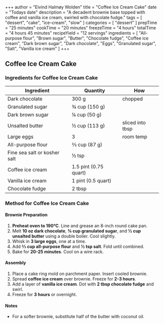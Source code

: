 +++
author = "Eivind Halmøy Wolden"
title = "Coffee Ice Cream Cake"
date = "Todays date"
description = "A decadent brownie base topped with coffee and vanilla ice cream, swirled with chocolate fudge."
tags = [
    "dessert",
    "cake",
    "ice-cream",
    "slow"
]
categories = [
    "dessert"
]
prepTime = "25 minutes"
cookTime = "20 minutes"
freezeTime = "4 hours"
totalTime = "4 hours 45 minutes"
recipeYield = "12 servings"
ingredients = [
    "All-purpose flour",
    "Brown sugar",
    "Butter",
    "Chocolate fudge",
    "Coffee ice cream",
    "Dark brown sugar",
    "Dark chocolate",
    "Eggs",
    "Granulated sugar",
    "Salt",
    "Vanilla ice cream"
]
+++

## Coffee Ice Cream Cake
### Ingredients for Coffee Ice Cream Cake
Ingredient | Quantity | How
---|---|---
Dark chocolate | 300 g | chopped
Granulated sugar | ¾ cup (150 g) |
Dark brown sugar | ¼ cup (50 g) | 
Unsalted butter | ½ cup (113 g) | sliced into tbsp
Large eggs | 3 | room temp
All-purpose flour | ⅔ cup (87 g) |
Fine sea salt or kosher salt | ½ tsp |
Coffee ice cream | 1.5 pint (0.75 quart) | 
Vanilla ice cream | 1 pint (0.5 quart) | 
Chocolate fudge | 2 tbsp | 

### Method for Coffee Ice Cream Cake
#### Brownie Preparation
1. **Preheat oven to 190°C**. Line and grease an 8-inch round cake pan.
2. Melt **10 oz dark chocolate**, **¾ cup granulated sugar**, and **½ cup unsalted butter** using a double boiler. Cool slightly.
3. Whisk in **3 large eggs**, one at a time.
4. Add **⅔ cup all-purpose flour** and **½ tsp salt**. Fold until combined.
5. Bake for **20-25 minutes**. Cool on a wire rack.

#### Assembly
1. Place a cake ring mold on parchment paper. Insert cooled brownie.
2. Spread **coffee ice cream** over brownie. Freeze for **2-3 hours**.
3. Add a layer of **vanilla ice cream**. Dot with **2 tbsp chocolate fudge** and swirl.
4. Freeze for **3 hours** or overnight.

#### Notes
- For a softer brownie, substitute half of the butter with coconut oil.
